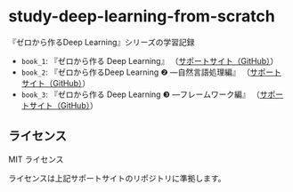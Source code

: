 # study-deep-learning-from-scratch

『ゼロから作るDeep Learning』シリーズの学習記録

- `book_1`: 『ゼロから作る Deep Learning』
（[サポートサイト（GitHub）](https://github.com/oreilly-japan/deep-learning-from-scratch)）
- `book_2`: 『ゼロから作るDeep Learning ❷ ―自然言語処理編』
（[サポートサイト（GitHub）](https://github.com/oreilly-japan/deep-learning-from-scratch-2)）
- `book_3`: 『ゼロから作る Deep Learning ❸ ―フレームワーク編』
（[サポートサイト（GitHub）](https://github.com/oreilly-japan/deep-learning-from-scratch-3)）

## ライセンス

MIT ライセンス

ライセンスは上記サポートサイトのリポジトリに準拠します。

